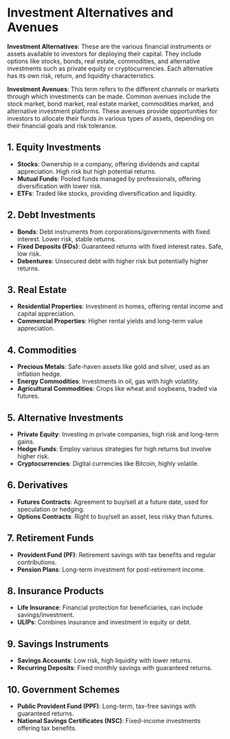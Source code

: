 # Investment Alternatives and Avenues

**Investment Alternatives**: These are the various financial instruments or assets available to investors for deploying their capital. They include options like stocks, bonds, real estate, commodities, and alternative investments such as private equity or cryptocurrencies. Each alternative has its own risk, return, and liquidity characteristics.

**Investment Avenues**: This term refers to the different channels or markets through which investments can be made. Common avenues include the stock market, bond market, real estate market, commodities market, and alternative investment platforms. These avenues provide opportunities for investors to allocate their funds in various types of assets, depending on their financial goals and risk tolerance.

## 1. Equity Investments
- **Stocks**: Ownership in a company, offering dividends and capital appreciation. High risk but high potential returns.
- **Mutual Funds**: Pooled funds managed by professionals, offering diversification with lower risk.
- **ETFs**: Traded like stocks, providing diversification and liquidity.

## 2. Debt Investments
- **Bonds**: Debt instruments from corporations/governments with fixed interest. Lower risk, stable returns.
- **Fixed Deposits (FDs)**: Guaranteed returns with fixed interest rates. Safe, low risk.
- **Debentures**: Unsecured debt with higher risk but potentially higher returns.

## 3. Real Estate
- **Residential Properties**: Investment in homes, offering rental income and capital appreciation.
- **Commercial Properties**: Higher rental yields and long-term value appreciation.

## 4. Commodities
- **Precious Metals**: Safe-haven assets like gold and silver, used as an inflation hedge.
- **Energy Commodities**: Investments in oil, gas with high volatility.
- **Agricultural Commodities**: Crops like wheat and soybeans, traded via futures.

## 5. Alternative Investments
- **Private Equity**: Investing in private companies, high risk and long-term gains.
- **Hedge Funds**: Employ various strategies for high returns but involve higher risk.
- **Cryptocurrencies**: Digital currencies like Bitcoin, highly volatile.

## 6. Derivatives
- **Futures Contracts**: Agreement to buy/sell at a future date, used for speculation or hedging.
- **Options Contracts**: Right to buy/sell an asset, less risky than futures.

## 7. Retirement Funds
- **Provident Fund (PF)**: Retirement savings with tax benefits and regular contributions.
- **Pension Plans**: Long-term investment for post-retirement income.

## 8. Insurance Products
- **Life Insurance**: Financial protection for beneficiaries, can include savings/investment.
- **ULIPs**: Combines insurance and investment in equity or debt.

## 9. Savings Instruments
- **Savings Accounts**: Low risk, high liquidity with lower returns.
- **Recurring Deposits**: Fixed monthly savings with guaranteed returns.

## 10. Government Schemes
- **Public Provident Fund (PPF)**: Long-term, tax-free savings with guaranteed returns.
- **National Savings Certificates (NSC)**: Fixed-income investments offering tax benefits.
